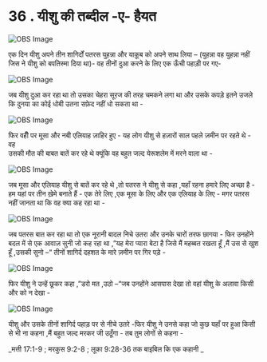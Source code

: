 # 36 . यीशु की तब्दील -ए- हैयत 

![OBS Image](https://cdn.door43.org/obs/jpg/360px/obs-en-36-01.jpg)

एक दिन यीशु अपने तीन शागिर्दों पतरस युहन्ना और याक़ूब को अपने साथ लिया – (युहन्ना वह युहन्ना नहीं जिस ने यीशु को बपतिस्मा दिया था)- वह तीनों दुआ करने के लिए एक ऊँची पहाड़ी पर गए- 

![OBS Image](https://cdn.door43.org/obs/jpg/360px/obs-en-36-02.jpg)

जब यीशु दुआ कर रहा था तो उसका चेहरा सूरज की तरह चमकने लगा था और उसके कपड़े इतने उजले कि दुनया का कोई धोबी उतना सफ़ेद नहीं धो सकता था - 

![OBS Image](https://cdn.door43.org/obs/jpg/360px/obs-en-36-03.jpg)

फिर वहीँ पर मूसा और नबी एलियाह ज़ाहिर हुए - यह लोग यीशु से हज़ारों साल पहले ज़मीन पर रहते थे - वह  
उसकी मौत की बाबत बातें कर रहे थे क्यूंकि वह बहुत जल्द येरूशलेम में मरने वाला था -

![OBS Image](https://cdn.door43.org/obs/jpg/360px/obs-en-36-04.jpg)

जब मूसा और एलियाह यीशु से बातें कर रहे थे ,तो पतरस ने यीशु से कहा ,यहाँ रहना हमारे लिए अच्छा है - हम यहां पर तीन ख़ेमे बनाते हैं - एक तेरे लिए ,एक मूसा के लिए और एक एलियाह के लिए - मगर पतरस नहीं जानता था कि वह क्या कह रहा था -

![OBS Image](https://cdn.door43.org/obs/jpg/360px/obs-en-36-05.jpg)

जब पतरस बात कर रहा था तो एक नूरानी बादल निचे उतरा और उनके चारों तरफ छागया - फिर उनहोंने बदल में से एक आवाज़ सुनी जो कह रहा था ,”यह मेरा प्यारा बेटा है जिसे मैं महब्बत रखता हूँ ,मैं उस से खुश हूँ ,उसकी सुनो –“ तीनों शागिर्द दहशत के मारे ज़मीन पर गिर पड़े - 

![OBS Image](https://cdn.door43.org/obs/jpg/360px/obs-en-36-06.jpg)

फिर यीशु ने उन्हें छूकर कहा ,”डरो मत ,उठो –“जब उनहोंने आसपास देखा तो वहां यीशु के अलावा किसी और को न देखा -

![OBS Image](https://cdn.door43.org/obs/jpg/360px/obs-en-36-07.jpg)

यीशु और उसके तीनों शागिर्द पहाड़ पर से नीचे उतरे -फिर यीशु ने उनसे कहा जो कुछ यहाँ पर हुआ किसी से भी ना कहना ,मैं बहुत जल्द मरकर जी उठूँगा - तब तुम लोगों से कहना -

_मत्ती 17:1-9 ; मरकुस 9:2-8 ; लूका 9:28-36 तक बाइबिल कि एक कहानी _
